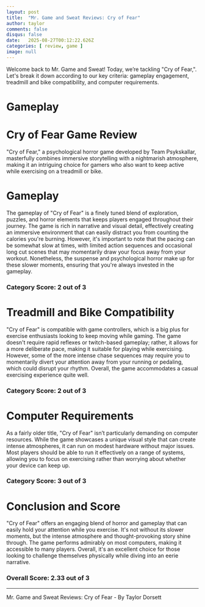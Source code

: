 ```yaml
---
layout: post
title:  "Mr. Game and Sweat Reviews: Cry of Fear"
author: taylor
comments: false
disqus: false
date:   2025-08-27T00:12:22.626Z
categories: [ review, game ]
image: null
---
```


Welcome back to Mr. Game and Sweat! Today, we’re tackling "Cry of Fear,". Let's break it down according to our key criteria: gameplay engagement, treadmill and bike compatibility, and computer requirements.

# Gameplay

# Cry of Fear Game Review

"Cry of Fear," a psychological horror game developed by Team Psykskallar, masterfully combines immersive storytelling with a nightmarish atmosphere, making it an intriguing choice for gamers who also want to keep active while exercising on a treadmill or bike. 

# Gameplay

The gameplay of "Cry of Fear" is a finely tuned blend of exploration, puzzles, and horror elements that keeps players engaged throughout their journey. The game is rich in narrative and visual detail, effectively creating an immersive environment that can easily distract you from counting the calories you're burning. However, it's important to note that the pacing can be somewhat slow at times, with limited action sequences and occasional long cut scenes that may momentarily draw your focus away from your workout. Nonetheless, the suspense and psychological horror make up for these slower moments, ensuring that you're always invested in the gameplay.

### Category Score: 2 out of 3

# Treadmill and Bike Compatibility

"Cry of Fear" is compatible with game controllers, which is a big plus for exercise enthusiasts looking to keep moving while gaming. The game doesn't require rapid reflexes or twitch-based gameplay; rather, it allows for a more deliberate pace, making it suitable for playing while exercising. However, some of the more intense chase sequences may require you to momentarily divert your attention away from your running or pedaling, which could disrupt your rhythm. Overall, the game accommodates a casual exercising experience quite well.

### Category Score: 2 out of 3

# Computer Requirements

As a fairly older title, "Cry of Fear" isn’t particularly demanding on computer resources. While the game showcases a unique visual style that can create intense atmospheres, it can run on modest hardware without major issues. Most players should be able to run it effectively on a range of systems, allowing you to focus on exercising rather than worrying about whether your device can keep up.

### Category Score: 3 out of 3

# Conclusion and Score

"Cry of Fear" offers an engaging blend of horror and gameplay that can easily hold your attention while you exercise. It's not without its slower moments, but the intense atmosphere and thought-provoking story shine through. The game performs admirably on most computers, making it accessible to many players. Overall, it's an excellent choice for those looking to challenge themselves physically while diving into an eerie narrative.

### Overall Score: 2.33 out of 3

---

Mr. Game and Sweat Reviews: Cry of Fear - By Taylor Dorsett
